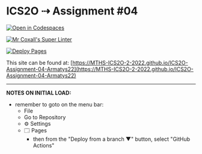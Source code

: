 # ICS2O ⇢ Assignment #04

[![Open in Codespaces](https://classroom.github.com/assets/launch-codespace-7f7980b617ed060a017424585567c406b6ee15c891e84e1186181d67ecf80aa0.svg)](https://classroom.github.com/open-in-codespaces?assignment_repo_id=11062525)

[![Mr Coxall's Super Linter](https://github.com/MTHS-ICS2O-2-2022/ICS2O-Assignment-04-Armatys22/workflows/Mr%20Coxall's%20Super%20Linter/badge.svg)](https://github.com/MTHS-ICS2O-2-2022/ICS2O-Assignment-04-Armatys22/actions)

[![Deploy Pages](https://github.com/MTHS-ICS2O-2-2022/ICS2O-Assignment-04-Armatys22/workflows/Deploy%20Pages/badge.svg)](https://github.com/MTHS-ICS2O-2-2022/ICS2O-Assignment-04-Armatys22/actions)

This site can be found at: [https://MTHS-ICS2O-2-2022.github.io/ICS2O-Assignment-04-Armatys22](https://MTHS-ICS2O-2-2022.github.io/ICS2O-Assignment-04-Armatys22)

---

**NOTES ON INITIAL LOAD:**
- remember to goto on the menu bar:
  - File
  - Go to Repository
  - ⚙ Settings
  - 🗔 Pages
    - then from the "Deploy from a branch ▼" button, select "GitHub Actions"
